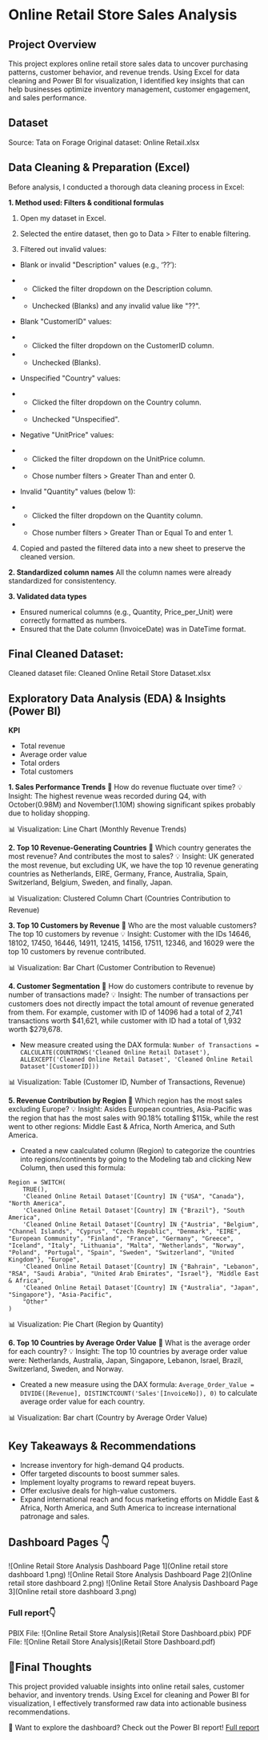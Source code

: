# Online Retail Store Sales Analysis

## Project Overview
This project explores online retail store sales data to uncover purchasing patterns, customer behavior, and revenue trends. Using Excel for data cleaning and Power BI for visualization, I identified key insights that can help businesses optimize inventory management, customer engagement, and sales performance.


## Dataset
Source: Tata on Forage
Original dataset: Online Retail.xlsx


## Data Cleaning & Preparation (Excel)
Before analysis, I conducted a thorough data cleaning process in Excel:

**1. Method used: Filters & conditional formulas**
1. Open my dataset in Excel.

2. Selected the entire dataset, then go to Data > Filter to enable filtering.

3. Filtered out invalid values:

- Blank or invalid "Description" values (e.g., ‘??’):
- - Clicked the filter dropdown on the Description column.
- - Unchecked (Blanks) and any invalid value like "??".

- Blank "CustomerID" values:
- - Clicked the filter dropdown on the CustomerID column.
- - Unchecked (Blanks).

- Unspecified "Country" values:
- - Clicked the filter dropdown on the Country column.
- - Unchecked "Unspecified".

- Negative "UnitPrice" values:
- - Clicked the filter dropdown on the UnitPrice column.
- - Chose number filters > Greater Than and enter 0.

- Invalid "Quantity" values (below 1):
- - Clicked the filter dropdown on the Quantity column.
- - Chose number filters > Greater Than or Equal To and enter 1.

4. Copied and pasted the filtered data into a new sheet to preserve the cleaned version.

**2. Standardized column names**
All the  column names were already standardized for consistentency.

**3. Validated data types**
- Ensured numerical columns (e.g., Quantity, Price_per_Unit) were correctly formatted as numbers.
- Ensured that the Date column (InvoiceDate) was in DateTime format.


## Final Cleaned Dataset:
Cleaned dataset file: Cleaned Online Retail Store Dataset.xlsx


## Exploratory Data Analysis (EDA) & Insights (Power BI)
**KPI**
- Total revenue
- Average order value
- Total orders
- Total customers

**1. Sales Performance Trends**
📌 How do revenue fluctuate over time?
💡 Insight: The highest revenue weas recorded during Q4, with October(0.98M) and November(1.10M) showing significant spikes probably due to holiday shopping.

📊 Visualization: Line Chart (Monthly Revenue Trends)

**2. Top 10 Revenue-Generating Countries**
📌 Which country generates the most revenue? And contributes the most to sales?
💡 Insight: UK generated the most revenue, but excluding UK, we have the top 10 revenue generating countries as Netherlands, EIRE, Germany, France, Australia, Spain, Switzerland, Belgium, Sweden, and finally, Japan.

📊 Visualization: Clustered Column Chart (Countries Contribution to Revenue)

**3. Top 10 Customers by Revenue**
📌 Who are the most valuable customers? The top 10 customers by revenue
💡 Insight: Customer with the IDs 14646, 18102, 17450, 16446, 14911, 12415, 14156, 17511, 12346, and 16029 were the top 10 customers by revenue contributed.

📊 Visualization: Bar Chart (Customer Contribution to Revenue)

**4. Customer Segmentation**
📌 How do customers contribute to revenue by number of transactions made?
💡 Insight: The number of transactions per customers does not directly impact the total amount of revenue generated from them. For example, customer with ID of 14096 had a total of 2,741 transactions worth $41,621, while customer with ID had a total of 1,932 worth $279,678.

- New measure created using the DAX formula: `Number of Transactions = CALCULATE(COUNTROWS('Cleaned Online Retail Dataset'), ALLEXCEPT('Cleaned Online Retail Dataset', 'Cleaned Online Retail Dataset'[CustomerID]))`

📊 Visualization: Table (Customer ID, Number of Transactions, Revenue)

**5. Revenue Contribution by Region**
📌 Which region has the most sales excluding Europe?
💡 Insight: Asides European countries, Asia-Pacific was the region that has the most sales with 90.18% totalling $115k, while the rest went to other regions: Middle East & Africa, North America, and Suth America.

- Created a new caalculated column (Region) to categorize the countries into regions/continents by going to the Modeling tab and clicking New Column, then used this formula:

```
Region = SWITCH(
    TRUE(),
    'Cleaned Online Retail Dataset'[Country] IN {"USA", "Canada"}, "North America",
    'Cleaned Online Retail Dataset'[Country] IN {"Brazil"}, "South America",
    'Cleaned Online Retail Dataset'[Country] IN {"Austria", "Belgium", "Channel Islands", "Cyprus", "Czech Republic", "Denmark", "EIRE", "European Community", "Finland", "France", "Germany", "Greece", "Iceland", "Italy", "Lithuania", "Malta", "Netherlands", "Norway", "Poland", "Portugal", "Spain", "Sweden", "Switzerland", "United Kingdom"}, "Europe",
    'Cleaned Online Retail Dataset'[Country] IN {"Bahrain", "Lebanon", "RSA", "Saudi Arabia", "United Arab Emirates", "Israel"}, "Middle East & Africa",
    'Cleaned Online Retail Dataset'[Country] IN {"Australia", "Japan", "Singapore"}, "Asia-Pacific",
    "Other"
)
```

📊 Visualization: Pie Chart (Region by Quantity)

**6. Top 10 Countries by Average Order Value**
📌 What is the average order for each country?
💡 Insight: The top 10 countries by average order value were: Netherlands, Australia, Japan, Singapore, Lebanon, Israel, Brazil, Switzerland, Sweden, and Norway.

- Created a new measure using the DAX formula: `Average_Order_Value = DIVIDE([Revenue], DISTINCTCOUNT('Sales'[InvoiceNo]), 0)` to calculate average order value for each country.

📊 Visualization: Bar chart (Country by Average Order Value)


## Key Takeaways & Recommendations
- Increase inventory for high-demand Q4 products.
- Offer targeted discounts to boost summer sales.
- Implement loyalty programs to reward repeat buyers.
- Offer exclusive deals for high-value customers.
- Expand international reach and focus marketing efforts on Middle East & Africa, North America, and Suth America to increase international patronage and sales.

## Dashboard Pages 👇
![Online Retail Store Analysis Dashboard Page 1](Online retail store dashboard 1.png) 
![Online Retail Store Analysis Dashboard Page 2](Online retail store dashboard 2.png) 
![Online Retail Store Analysis Dashboard Page 3](Online retail store dashboard 3.png) 


### Full report👇
PBIX File: ![Online Retail Store Analysis](Retail Store Dashboard.pbix)
PDF File: ![Online Retail Store Analysis](Retail Store Dashboard.pdf)


## 💾Final Thoughts
This project provided valuable insights into online retail sales, customer behavior, and inventory trends. Using Excel for cleaning and Power BI for visualization, I effectively transformed raw data into actionable business recommendations.

🔗 Want to explore the dashboard? Check out the Power BI report!
[Full report](https://app.powerbi.com/groups/me/reports/d169ff3f-97f8-4d08-bc31-ad01a4b9929c/2e8d453ea7d4f5714d47?experience=power-bi)